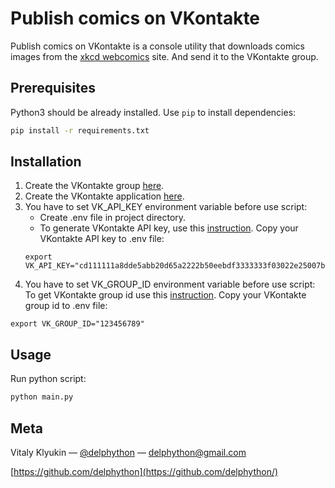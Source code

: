 # Publish comics on VKontakte

Publish comics on VKontakte is a console utility that downloads comics images from the [xkcd webcomics](https://xkcd.com/) site. And send it to the VKontakte group.

## Prerequisites

Python3 should be already installed. Use `pip` to install dependencies:
```bash
pip install -r requirements.txt
```

## Installation

1. Create the VKontakte group [here](https://vk.com/groups?tab=admin).
2. Create the VKontakte application [here](https://vk.com/apps?act=manage).
3. You have to set VK_API_KEY environment variable before use script:
    * Create .env file in project directory.
    * To generate VKontakte API key, use this [instruction](https://vk.com/dev/implicit_flow_user). Copy your VKontakte API key to .env file:
    ```
    export VK_API_KEY="cd111111a8dde5abb20d65a2222b50eebdf3333333f03022e25007baea82860a444444444c086eb4cd8c"
    ```
4. You have to set VK_GROUP_ID environment variable before use script:
To get VKontakte group id use this [instruction](https://regvk.com/id/). Copy your VKontakte group id to .env file:
```
export VK_GROUP_ID="123456789"
```

## Usage

Run python script:
```sh
python main.py
```

## Meta

Vitaly Klyukin — [@delphython](https://t.me/delphython) — [delphython@gmail.com](mailto:delphython@gmail.com)

[https://github.com/delphython](https://github.com/delphython/)
